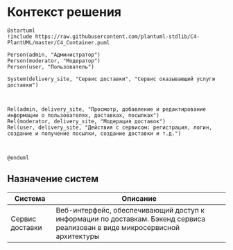 # Контекст решения
<!-- Окружение системы (роли, участники, внешние системы) и связи системы с ним. Диаграмма контекста C4 и текстовое описание. 
-->
```plantuml
@startuml
!include https://raw.githubusercontent.com/plantuml-stdlib/C4-PlantUML/master/C4_Container.puml

Person(admin, "Администратор")
Person(moderator, "Модератор")
Person(user, "Пользователь")

System(delivery_site, "Сервис доставки", "Сервис оказывающий услуги доставки")



Rel(admin, delivery_site, "Просмотр, добавление и редактирование информации о пользователях, доставках, посылках")
Rel(moderator, delivery_site, "Модерация доставок")
Rel(user, delivery_site, "Действия с сервисом: регистрация, логин, создание и получение посылки, создание доставки и т.д.")



@enduml
```
## Назначение систем
|Система| Описание|
|-------|---------|
| Сервис доставки | Веб-интерфейс, обеспечивающий доступ к информации по доставкам. Бэкенд сервиса реализован в виде микросервисной архитектуры |

